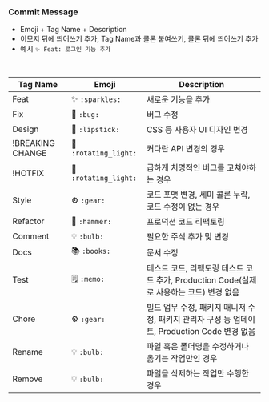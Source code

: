 ### Commit Message

- Emoji + Tag Name + Description
- 이모지 뒤에 띄어쓰기 추가, Tag Name과 콜론 붙여쓰기, 콜론 뒤에 띄어쓰기 추가
- 예시 `✨ Feat: 로그인 기능 추가`

<br />

| Tag Name         | Emoji                 | Description                                                                                   |
| ---------------- | --------------------- | --------------------------------------------------------------------------------------------- |
| Feat             | ✨ `:sparkles:`       | 새로운 기능을 추가                                                                            |
| Fix              | 🐛 `:bug:`            | 버그 수정                                                                                     |
| Design           | 💄 `:lipstick:`       | CSS 등 사용자 UI 디자인 변경                                                                  |
| !BREAKING CHANGE | 🚨 `:rotating_light:` | 커다란 API 변경의 경우                                                                        |
| !HOTFIX          | 🚨 `:rotating_light:` | 급하게 치명적인 버그를 고쳐야하는 경우                                                        |
| Style            | ⚙️ `:gear:`           | 코드 포맷 변경, 세미 콜론 누락, 코드 수정이 없는 경우                                         |
| Refactor         | 🔨 `:hammer:`         | 프로덕션 코드 리팩토링                                                                        |
| Comment          | 💡 `:bulb:`           | 필요한 주석 추가 및 변경                                                                      |
| Docs             | 📚 `:books:`          | 문서 수정                                                                                     |
| Test             | 🗒️ `:memo:`           | 테스트 코드, 리펙토링 테스트 코드 추가, Production Code(실제로 사용하는 코드) 변경 없음       |
| Chore            | ⚙️ `:gear:`           | 빌드 업무 수정, 패키지 매니저 수정, 패키지 관리자 구성 등 업데이트, Production Code 변경 없음 |
| Rename           | 💡 `:bulb:`           | 파일 혹은 폴더명을 수정하거나 옮기는 작업만인 경우                                            |
| Remove           | 💡 `:bulb:`           | 파일을 삭제하는 작업만 수행한 경우                                                            |
